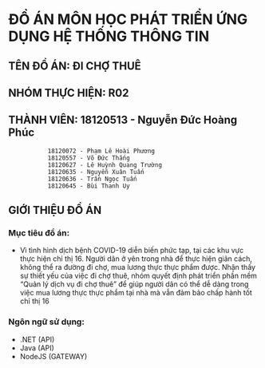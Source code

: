 # ĐỒ ÁN MÔN HỌC PHÁT TRIỂN ỨNG DỤNG HỆ THỐNG THÔNG TIN
## TÊN ĐỒ ÁN: ĐI CHỢ THUÊ
## NHÓM THỰC HIỆN: R02
## THÀNH VIÊN: 18120513 - Nguyễn Đức Hoàng Phúc
               18120072 - Phạm Lê Hoài Phương
               18120557 - Võ Đức Thắng
               18120627 - Lê Huỳnh Quang Trường
               18120635 - Nguyễn Xuân Tuấn
               18120636 - Trần Ngọc Tuấn
               18120645 - Bùi Thanh Uy
## GIỚI THIỆU ĐỒ ÁN
### Mục tiêu đồ án:
- Vì tình hình dịch bệnh COVID-19 diễn biến phức tạp, tại các khu vực thực hiện chỉ thị 16. Người dân ở yên trong nhà để thực hiện giãn cách, không thể ra đường đi chợ, mua lương thực thực phẩm được. Nhận thấy sự thiết yếu của việc đi chợ thuê, nhóm quyết định phát triển phần mềm “Quản lý dịch vụ đi chợ thuê” để giúp người dân có thể dễ dàng trong việc mua lương thực thực phẩm tại nhà mà vẫn đảm bảo chấp hành tốt chỉ thị 16
### Ngôn ngữ sử dụng:
- .NET (API)
- Java (API)
- NodeJS (GATEWAY)
